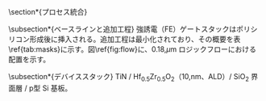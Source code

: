 \section*{プロセス統合}

\subsection*{ベースラインと追加工程}
強誘電（FE）ゲートスタックはポリシリコン形成後に挿入される。追加工程は最小化されており、その概要を表\ref{tab:masks}に示す。図\ref{fig:flow}に、0.18\,$\mu$m ロジックフローにおける配置を示す。

\subsection*{デバイススタック}
TiN / Hf$_{0.5}$Zr$_{0.5}$O$_2$（10\,nm、ALD）/ SiO$_2$ 界面層 / p型 Si 基板。
